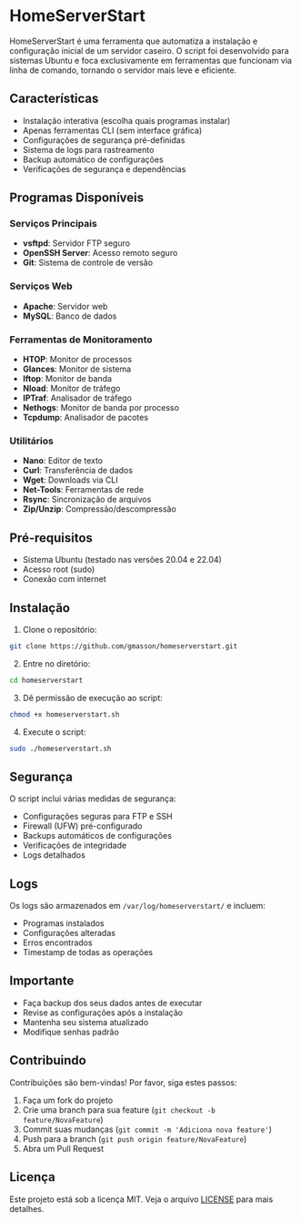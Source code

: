 # HomeServerStart
HomeServerStart é uma ferramenta que automatiza a instalação e configuração inicial de um servidor caseiro. O script foi desenvolvido para sistemas Ubuntu e foca exclusivamente em ferramentas que funcionam via linha de comando, tornando o servidor mais leve e eficiente.

## Características
- Instalação interativa (escolha quais programas instalar)
- Apenas ferramentas CLI (sem interface gráfica)
- Configurações de segurança pré-definidas
- Sistema de logs para rastreamento
- Backup automático de configurações
- Verificações de segurança e dependências

## Programas Disponíveis

### Serviços Principais
- **vsftpd**: Servidor FTP seguro
- **OpenSSH Server**: Acesso remoto seguro
- **Git**: Sistema de controle de versão

### Serviços Web
- **Apache**: Servidor web
- **MySQL**: Banco de dados

### Ferramentas de Monitoramento
- **HTOP**: Monitor de processos
- **Glances**: Monitor de sistema
- **Iftop**: Monitor de banda
- **Nload**: Monitor de tráfego
- **IPTraf**: Analisador de tráfego
- **Nethogs**: Monitor de banda por processo
- **Tcpdump**: Analisador de pacotes

### Utilitários
- **Nano**: Editor de texto
- **Curl**: Transferência de dados
- **Wget**: Downloads via CLI
- **Net-Tools**: Ferramentas de rede
- **Rsync**: Sincronização de arquivos
- **Zip/Unzip**: Compressão/descompressão

## Pré-requisitos
- Sistema Ubuntu (testado nas versões 20.04 e 22.04)
- Acesso root (sudo)
- Conexão com internet

## Instalação

1. Clone o repositório:
```bash
git clone https://github.com/gmasson/homeserverstart.git
```

2. Entre no diretório:
```bash
cd homeserverstart
```

3. Dê permissão de execução ao script:
```bash
chmod +x homeserverstart.sh
```

4. Execute o script:
```bash
sudo ./homeserverstart.sh
```

## Segurança
O script inclui várias medidas de segurança:

- Configurações seguras para FTP e SSH
- Firewall (UFW) pré-configurado
- Backups automáticos de configurações
- Verificações de integridade
- Logs detalhados

## Logs
Os logs são armazenados em `/var/log/homeserverstart/` e incluem:
- Programas instalados
- Configurações alteradas
- Erros encontrados
- Timestamp de todas as operações

## Importante
- Faça backup dos seus dados antes de executar
- Revise as configurações após a instalação
- Mantenha seu sistema atualizado
- Modifique senhas padrão

## Contribuindo
Contribuições são bem-vindas! Por favor, siga estes passos:

1. Faça um fork do projeto
2. Crie uma branch para sua feature (`git checkout -b feature/NovaFeature`)
3. Commit suas mudanças (`git commit -m 'Adiciona nova feature'`)
4. Push para a branch (`git push origin feature/NovaFeature`)
5. Abra um Pull Request

## Licença
Este projeto está sob a licença MIT. Veja o arquivo [LICENSE](LICENSE) para mais detalhes.
